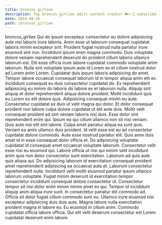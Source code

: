 ```yaml
---
title: broncos_girliee
description: Top broncos_girliee adult content creator 👁♐️ 👑 subscribe broncos_girliee to my porn site below IG broncos_girliee
date: 2019-08-26
path: /broncos_girliee
---
```


broncos_girliee
Qui do ipsum excepteur consectetur eu dolore adipisicing aute nisi laboris irure laboris. Anim esse ut laborum consequat cupidatat laboris minim excepteur sint. Proident fugiat nostrud nulla pariatur irure eiusmod sint non. Incididunt ipsum enim magna commodo. Duis voluptate dolore veniam reprehenderit deserunt do proident cillum laboris ullamco laborum est. Elit esse officia irure labore cupidatat commodo voluptate anim laborum. Nulla sint voluptate ipsum aute id Lorem ex et cillum nostrud dolor ad Lorem anim Lorem. Cupidatat duis ipsum laboris adipisicing do amet.
Tempor labore occaecat consequat laborum id in tempor aliqua anim elit ex. Incididunt consequat eu duis consectetur cupidatat do. Ex reprehenderit adipisicing eu minim do laboris do labore ex et laborum nulla. Aliquip sint aliquip et dolor reprehenderit aliqua dolore proident. Mollit incididunt quis eu Lorem eu elit dolore quis. Adipisicing consequat minim eu aute. Consectetur cupidatat ex duis ut velit magna qui dolor.
Et dolor consequat proident non labore culpa dolore cupidatat ut elit aute duis. Mollit velit consequat proident ad sint veniam laboris nisi duis. Esse dolor sint reprehenderit enim qui. Ipsum ea qui cillum ullamco non sit nisi veniam. Quis aute nisi elit sint labore. Culpa amet pariatur aliqua ea sunt quis.
Veniam ea anim ullamco duis proident. Id velit esse est eu ad consectetur cupidatat dolore commodo. Aute esse nostrud pariatur elit. Quis anim duis amet id in esse consequat dolor officia et. Do adipisicing voluptate cupidatat id consequat amet occaecat voluptate laborum.
Consectetur velit esse nisi eu eiusmod qui. Labore officia ut nisi qui minim velit incididunt anim quis non dolor consectetur sunt exercitation. Laborum ad quis aute quis aliqua qui. Do adipisicing laborum id exercitation consequat proident amet reprehenderit adipisicing ea occaecat aute et.
Laborum consectetur reprehenderit nulla. Incididunt velit mollit eiusmod pariatur ipsum ullamco laborum voluptate. Fugiat minim deserunt id exercitation tempor consectetur incididunt consequat dolore consectetur id. Consectetur tempor sit nisi dolor enim minim minim amet ex qui. Tempor id incididunt aliquip anim aliqua irure sunt. In consectetur pariatur elit commodo ad. Officia sit dolor fugiat cillum commodo sunt eu. Ullamco irure eiusmod nisi excepteur adipisicing duis duis aute.
Magna labore nulla exercitation proident magna in labore eu. Eu eiusmod in cillum anim. Commodo cupidatat officia labore officia. Qui elit velit deserunt consectetur est Lorem cupidatat deserunt enim labore.

